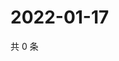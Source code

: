 # 2022-01-17

共 0 条

<!-- BEGIN WEIBO -->
<!-- 最后更新时间 Mon Jan 17 2022 01:20:01 GMT+0800 (China Standard Time) -->

<!-- END WEIBO -->
